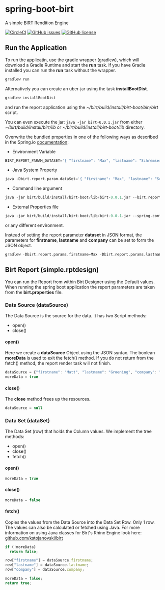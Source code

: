 # spring-boot-birt
A simple BIRT Rendition Engine

[![CircleCI](https://img.shields.io/circleci/project/github/RedSparr0w/node-csgo-parser.svg)]()
[![GitHub issues](https://img.shields.io/github/issues/maxschremser/spring-boot-birt.svg)](https://github.com/maxschremser/spring-boot-birt/issues)
[![GitHub license](https://img.shields.io/github/license/maxschremser/spring-boot-birt.svg)](https://github.com/maxschremser/spring-boot-birt/blob/master/LICENSE)

## Run the Application
To run the applicatin, use the gradle wrapper (gradlew), which will download a Gradle Runtime and start the **run** task.
If you have Gradle installed you can run the **run** task without the wrapper.
```gradle
gradlew run
```

Alternatively you can create an uber-jar using the task **installBootDist**.
```gradle
gradlew installBootDist
```
and run the report application using the *~/birt/build/install/birt-boot/bin/birt* script.

You can even execute the jar: ```java -jar birt-0.0.1.jar``` from either
*~/birt/build/install/birt/lib* or *~/birt/build/install/birt-boot/lib* directory.

Overwrite the bundled properties in one of the following ways as described in the 
Spring.io [documentation](https://docs.spring.io/spring-boot/docs/current/reference/html/boot-features-external-config.html):

- Environment Variable
```gradle
BIRT_REPORT_PARAM_DATASET='{ "firstname": "Max", "lastname": "Schremser", "company": "Microsoft" }' java -jar birt/build/install/birt-boot/lib/birt-0.0.1.jar
```
- Java System Property
```gradle
java -Dbirt.report.param.dataSet='{ "firstname": "Max", "lastname": "Schremser", "company": "Amazon" }' -jar birt/build/install/birt-boot/lib/birt-0.0.1.jar
```

- Command line argument
```gradle
java -jar birt/build/install/birt-boot/lib/birt-0.0.1.jar --birt.report.param.dataSet='{ "firstname": "Max", "lastname": "Schremser", "company": "Google" }'
```

- External Properties file
```gradle
java -jar birt/build/install/birt-boot/lib/birt-0.0.1.jar --spring.config.name=ms
```

or any different environment.

Instead of setting the report parameter **dataset** in JSON format, the parameters for **firstname**, **lastname**
and **company** can be set to form the JSON object.
```gradle
gradlew -Dbirt.report.params.firstname=Max -Dbirt.report.params.lastname=Schremser -Dbirt.report.params.company=IBM run
```


## Birt Report (simple.rptdesign)
You can run the Report from within Birt Designer using the Default values. When running the spring boot application the
report parameters are taken from the **birt.properties** file.

### Data Source (dataSource)
The Data Source is the source for the data. It has two Script methods:
- open()
- close()

#### open()
Here we create a **dataSource** Object using the JSON syntax. The boolean **moreData** is used to exit the fetch() method.
If you do not return from the fetch() method, the report render task will not finish.

```javascript
dataSource = {"firstname": "Matt", "lastname": "Groening", "company": "Netflix"};
moreData = true
```

#### close()
The **close** method frees up the resources.

```javascript
dataSource = null
```

### Data Set (dataSet)
The Data Set (row) that holds the Column values. We implement the tree methods:
- open()
- close()
- fetch()

#### open()
```javascript
moreData = true
```

#### close()
```javascript
moreData = false
```

#### fetch()
Copies the values from the Data Source into the Data Set Row. Only 1 row. The values can also be calculated or fetched using
Java. For more information on using Java classes for Birt's Rhino Engine look here:
[github.com/kstojanovski/birt](https://github.com/kstojanovski/birt)

```javascript
if (!moreData)
  return false;

row["firstname"] = dataSource.firstname;
row["lastname"] = dataSource.lastname;
row["company"] = dataSource.company;

moreData = false;
return true;
```


